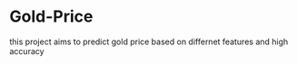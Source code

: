 # Gold-Price
this project aims to predict gold price based on differnet features and high accuracy 
